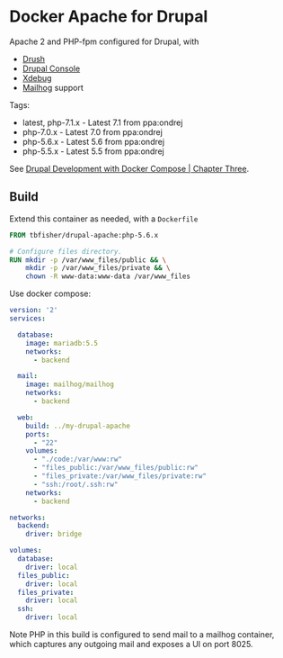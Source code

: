 # Docker Apache for Drupal

Apache 2 and PHP-fpm configured for Drupal, with

-   [Drush](https://github.com/drush-ops/drush)
-   [Drupal Console](https://drupalconsole.com/)
-   [Xdebug](https://xdebug.org/)
-   [Mailhog](https://github.com/mailhog/MailHog) support

Tags:

-   latest, php-7.1.x - Latest 7.1 from ppa:ondrej
-   php-7.0.x         - Latest 7.0 from ppa:ondrej
-   php-5.6.x         - Latest 5.6 from ppa:ondrej
-   php-5.5.x         - Latest 5.5 from ppa:ondrej

See [Drupal Development with Docker Compose | Chapter Three](https://www.chapterthree.com/blog/drupal-development-docker-compose).

## Build

Extend this container as needed, with a `Dockerfile`

```dockerfile
FROM tbfisher/drupal-apache:php-5.6.x

# Configure files directory.
RUN mkdir -p /var/www_files/public && \
    mkdir -p /var/www_files/private && \
    chown -R www-data:www-data /var/www_files
```

Use docker compose:

```yaml
version: '2'
services:

  database:
    image: mariadb:5.5
    networks:
      - backend

  mail:
    image: mailhog/mailhog
    networks:
      - backend

  web:
    build: ../my-drupal-apache
    ports:
      - "22"
    volumes:
      - "./code:/var/www:rw"
      - "files_public:/var/www_files/public:rw"
      - "files_private:/var/www_files/private:rw"
      - "ssh:/root/.ssh:rw"
    networks:
      - backend

networks:
  backend:
    driver: bridge

volumes:
  database:
    driver: local
  files_public:
    driver: local
  files_private:
    driver: local
  ssh:
    driver: local
```

Note PHP in this build is configured to send mail to a mailhog container, which captures any outgoing mail and exposes a UI on port 8025.
